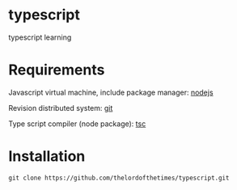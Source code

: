 # typescript
typescript learning

# Requirements

Javascript virtual machine, include package manager: [nodejs](https://nodejs.org/)

Revision distributed system: [git](https://git-scm.com/)

Type script compiler (node package): [tsc](http://www.typescriptlang.org/Tutorial) 

# Installation

    git clone https://github.com/thelordofthetimes/typescript.git